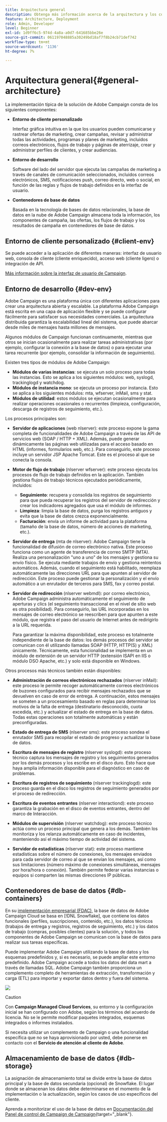 ```yaml
---
title: Arquitectura general
description: Obtenga más información acerca de la arquitectura y los componentes de Adobe Campaign. Obtenga más información acerca de cómo personalizar la consola de cliente y el entorno.
feature: Architecture, Deployment
role: Admin, Developer
level: Beginner
exl-id: 1d9ff6c5-974d-4a8a-a0d7-641685bbe26e
source-git-commit: 061197048885a30249bd18af7f8b24cb71def742
workflow-type: tm+mt
source-wordcount: '1136'
ht-degree: 7%

---
```


# Arquitectura general{#general-architecture}

La implementación típica de la solución de Adobe Campaign consta de los siguientes componentes:

* **Entorno de cliente personalizado**

  Interfaz gráfica intuitiva en la que los usuarios pueden comunicarse y rastrear ofertas de marketing, crear campañas, revisar y administrar todas las actividades, programas y planes de marketing, incluidos correos electrónicos, flujos de trabajo y páginas de aterrizaje, crear y administrar perfiles de clientes, y crear audiencias.

* **Entorno de desarrollo**

  Software del lado del servidor que ejecuta las campañas de marketing a través de canales de comunicación seleccionados, incluidos correos electrónicos, SMS, notificaciones push, correo directo, web o social, en función de las reglas y flujos de trabajo definidos en la interfaz de usuario.

* **Contenedores de base de datos**

  Basada en la tecnología de bases de datos relacionales, la base de datos en la nube de Adobe Campaign almacena toda la información, los componentes de campaña, las ofertas, los flujos de trabajo y los resultados de campaña en contenedores de base de datos.

## Entorno de cliente personalizado {#client-env}

Se puede acceder a la aplicación de diferentes maneras: interfaz de usuario web, consola de cliente (cliente enriquecido), acceso web (cliente ligero) o integración de API.

[Más información sobre la interfaz de usuario de Campaign](../start/campaign-ui.md).

## Entorno de desarrollo {#dev-env}

Adobe Campaign es una plataforma única con diferentes aplicaciones para crear una arquitectura abierta y escalable. La plataforma Adobe Campaign está escrita en una capa de aplicación flexible y se puede configurar fácilmente para satisfacer sus necesidades comerciales. La arquitectura distribuida garantiza la escalabilidad lineal del sistema, que puede abarcar desde miles de mensajes hasta millones de mensajes.

Algunos módulos de Campaign funcionan continuamente, mientras que otros se inician ocasionalmente para realizar tareas administrativas (por ejemplo, configurar la conexión a la base de datos) o para ejecutar una tarea recurrente (por ejemplo, consolidar la información de seguimiento).

Existen tres tipos de módulos de Adobe Campaign:

* **Módulos de varias instancias**: se ejecuta un solo proceso para todas las instancias. Esto se aplica a los siguientes módulos: web, syslogd, trackinglogd y watchdog.
* **Módulos de instancia mono**: se ejecuta un proceso por instancia. Esto se aplica a los siguientes módulos: mta, wfserver, inMail, sms y stat.
* **Módulos de utilidad**: estos módulos se ejecutan ocasionalmente para realizar operaciones ocasionales o recurrentes (limpieza, configuración, descarga de registros de seguimiento, etc.).

Los procesos principales son:

* **Servidor de aplicaciones** (web nlserver): este proceso expone la gama completa de funcionalidades de Adobe Campaign a través de las API de servicios web (SOAP / HTTP + XML). Además, puede generar dinámicamente las páginas web utilizadas para el acceso basado en HTML (informes, formularios web, etc.). Para conseguirlo, este proceso incluye un servidor JSP Apache Tomcat. Este es el proceso al que se conecta la consola.

* **Motor de flujo de trabajo** (nlserver wfserver): este proceso ejecuta los procesos de flujo de trabajo definidos en la aplicación. También gestiona flujos de trabajo técnicos ejecutados periódicamente, incluidos:

   * **Seguimiento**: recupera y consolida los registros de seguimiento para que pueda recuperar los registros del servidor de redirección y crear los indicadores agregados que usa el módulo de informes.
   * **Limpieza**: limpia la base de datos, purga los registros antiguos y evita que la base de datos crezca exponencialmente.
   * **Facturación**: envía un informe de actividad para la plataforma (tamaño de la base de datos, número de acciones de marketing, etc.).

* **Servidor de entrega** (mta de nlserver): Adobe Campaign tiene la funcionalidad de difusión de correo electrónico nativa. Este proceso funciona como un agente de transferencia de correo SMTP (MTA). Realiza una personalización &quot;uno a uno&quot; de los mensajes y gestiona su envío físico. Se ejecuta mediante trabajos de envío y gestiona reintentos automáticos. Además, cuando el seguimiento está habilitado, reemplaza automáticamente las direcciones URL para que apunten al servidor de redirección. Este proceso puede gestionar la personalización y el envío automático a un enrutador de terceros para SMS, fax y correo postal.

* **Servidor de redirección** (nlserver webmdl): por correo electrónico, Adobe Campaign administra automáticamente el seguimiento de aperturas y clics (el seguimiento transaccional en el nivel de sitio web es otra posibilidad). Para conseguirlo, las URL incorporadas en los mensajes de correo electrónico se reescriben para que apunten a este módulo, que registra el paso del usuario de Internet antes de redirigirlo a la URL requerida.

  Para garantizar la máxima disponibilidad, este proceso es totalmente independiente de la base de datos: los demás procesos del servidor se comunican con él utilizando llamadas SOAP (HTTP, HTTP(S) y XML) únicamente. Técnicamente, esta funcionalidad se implementa en un módulo de extensión de un servidor HTTP (extensión ISAPI en IIS o módulo DSO Apache, etc.) y solo está disponible en Windows.

Otros procesos más técnicos también están disponibles:

* **Administración de correos electrónicos rechazados** (nlserver inMail): este proceso le permite recoger automáticamente correos electrónicos de buzones configurados para recibir mensajes rechazados que se devuelven en caso de error de entrega. A continuación, estos mensajes se someten a un procesamiento basado en reglas para determinar los motivos de la falta de entrega (destinatario desconocido, cuota excedida, etc.) y actualizar el estado de entrega en la base de datos. Todas estas operaciones son totalmente automáticas y están preconfiguradas.

* **Estado de entrega de SMS** (nlserver sms): este proceso sondea el enrutador SMS para recopilar el estado de progreso y actualizar la base de datos.

* **Escritura de mensajes de registro** (nlserver syslogd): este proceso técnico captura los mensajes de registro y los seguimientos generados por los demás procesos y los escribe en el disco duro. Esto hace que haya amplia información disponible para el diagnóstico en caso de problemas.

* **Escritura de registros de seguimiento** (nlserver trackinglogd): este proceso guarda en el disco los registros de seguimiento generados por el proceso de redirección.

* **Escritura de eventos entrantes** (nlserver interactiond): este proceso garantiza la grabación en el disco de eventos entrantes, dentro del marco de Interacción.

* **Módulos de supervisión** (nlserver watchdog): este proceso técnico actúa como un proceso principal que genera a los demás. También los monitoriza y los relanza automáticamente en caso de incidentes, manteniendo así el máximo tiempo de actividad del sistema.

* **Servidor de estadísticas** (nlserver stat): este proceso mantiene estadísticas sobre el número de conexiones, los mensajes enviados para cada servidor de correo al que se envían los mensajes, así como sus limitaciones (número máximo de conexiones simultáneas, mensajes por hora/hora o conexión). También permite federar varias instancias o equipos si comparten las mismas direcciones IP públicas.


## Contenedores de base de datos {#db-containers}

En su [implementación empresarial (FDAC)](enterprise-deployment.md), la base de datos de Adobe Campaign Cloud se basa en [!DNL Snowflake], que contiene los datos funcionales (perfiles, suscripciones, contenido, etc.), los datos técnicos (trabajos de entrega y registros, registros de seguimiento, etc.) y los datos de trabajo (compras, posibles clientes) para la solución, y todos los componentes de Adobe Campaign se comunican con la base de datos para realizar sus tareas específicas.

Puede implementar Adobe Campaign utilizando la base de datos y los esquemas predefinidos y, si es necesario, se puede ampliar este entorno predefinido. Adobe Campaign accede a todos los datos del data mart a través de llamadas SQL. Adobe Campaign también proporciona un complemento completo de herramientas de extracción, transformación y carga (ETL) para importar y exportar datos dentro y fuera del sistema.

![](assets/data-flow-diagram.png)


>[!CAUTION]
>
>Con **Campaign Managed Cloud Services**, su entorno y la configuración inicial se han configurado con Adobe, según los términos del acuerdo de licencia. No se le permite modificar paquetes integrados, esquemas integrados o informes instalados.
>
>Si necesita utilizar un complemento de Campaign o una funcionalidad específica que no se haya aprovisionado por usted, debe ponerse en contacto con el **Servicio de atención al cliente de Adobe**.

## Almacenamiento de base de datos {#db-storage}

La asignación de almacenamiento total se divide entre la base de datos principal y la base de datos secundaria (opcional) de Snowflake. El lugar donde se almacenan los datos debe determinarse en el momento de la implementación o la actualización, según los casos de uso específicos del cliente.

Aprenda a monitorizar el uso de la base de datos en [Documentación del Panel de control de Campaign de Campaign](https://experienceleague.adobe.com/docs/control-panel/using/performance-monitoring/database-monitoring/database-monitoring.html?lang=es){target="_blank"}.